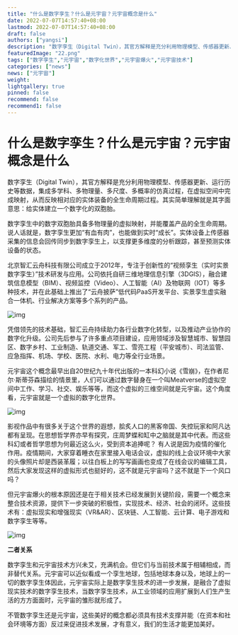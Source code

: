 ```yaml
---
title: "什么是数字孪生？什么是元宇宙？元宇宙概念是什么"
date: 2022-07-07T14:57:40+08:00
lastmod: 2022-07-07T14:57:40+08:00
draft: false
authors: ["yangsi"]
description: "数字孪生（Digital Twin），其官方解释是充分利用物理模型、传感器更新、运行历史等数据，集成多学科、多物理量、多尺度、多概率的仿真过程，在虚拟空间中完成映射，从而反映相对应的实体装备的全生命周期过程。其实简单理解就是其字面意思：给实体建立一个数字化的双胞胎。"
featuredImage: "22.png"
tags: ["数字孪生","元宇宙","数字化世界","元宇宙爆火","元宇宙技术"]
categories: ["news"]
news: ["元宇宙"]
weight: 
lightgallery: true
pinned: false
recommend: false
recommend1: false
---
```


# 什么是数字孪生？什么是元宇宙？元宇宙概念是什么

数字孪生（Digital Twin），其官方解释是充分利用物理模型、传感器更新、运行历史等数据，集成多学科、多物理量、多尺度、多概率的仿真过程，在虚拟空间中完成映射，从而反映相对应的实体装备的全生命周期过程。其实简单理解就是其字面意思：给实体建立一个数字化的双胞胎。

数字孪生中的数字双胞胎具备多物理量的虚拟映射，并能覆盖产品的全生命周期。说人话就是，数字孪生更加“有血有肉”，也能做到实时“成长”。实体设备上传感器采集的信息会回传同步到数字孪生上，以支撑更多维度的分析跟踪，甚至预测实体设备的状态。

北京智汇云舟科技有限公司成立于2012年，专注于创新性的“视频孪生（实时实景数字孪生）”技术研发与应用。公司依托自研三维地理信息引擎（3DGIS），融合建筑信息模型（BIM）、视频监控（Video）、人工智能（AI）及物联网（IOT）等多种技术，并在此基础上推出了“云舟披萨”低代码PaaS开发平台、实景孪生虚实融合一体机、行业解决方案等多个系列的产品。

![img](C:\Users\ASUS\Desktop\每日最新关键词\20220707-2-shangjin12\22.png)

凭借领先的技术基础，智汇云舟持续助力各行业数字化转型，以及推动产业协作的数字化升级。公司先后参与了许多重点项目建设，应用领域涉及智慧城市、智慧园区、数字乡村、工业制造、轨道交通、军工、雪亮工程（平安城市）、司法监管、应急指挥、机场、学校、医院、水利、电力等全行业场景。

元宇宙这个概念最早出自20世纪九十年代出版的一本科幻小说《雪崩》，在作者尼尔·斯蒂芬森描绘的情景里，人们可以通过数字替身在一个叫Meatverse的虚拟空间中工作、学习、社交、娱乐等等，而这个虚拟的三维空间就是元宇宙。这个角度看，元宇宙就是一个虚拟的数字化世界。

![img](https://p2.itc.cn/images01/20220707/36c1e82c62af43ebb7b0498315a06905.png)

影视作品中有很多关于这个世界的遐想，脍炙人口的黑客帝国、失控玩家和阿凡达都有呈现。在思想哲学界亦早有探究，庄周梦蝶和缸中之脑就是其中代表。而这些科幻或者哲学思想为何最近这么火，受到资本追捧呢？ 有人说是因为疫情的催化作用。疫情期间，大家穿着睡衣在家里接入电话会议，虚拟的线上会议环境中大家的头像照片却是西装革履；以往白板上的写写画画也变成了在线会议的编辑工具，然后大家发现这样的虚拟形式也挺好的，这不就是元宇宙吗？这不就是下一个风口吗？

但元宇宙爆火的根本原因还是在于相关技术已经发展到关键阶段，需要一个概念来整合技术资源，提供下一步突破的积极性，实现技术、经济、社会的闭环。这些技术有：虚拟现实和增强现实（VR&AR）、区块链、人工智能、云计算、电子游戏和数字孪生等等。

![img](https://p4.itc.cn/images01/20220707/ff05427b5f0449f28f65e81e8752043d.png)

**二者关系**

数字孪生和元宇宙技术方兴未艾，充满机会。但它们与当前技术属于相辅相成，而非替代关系。元宇宙可以近似看成一个孪生地球，包括地球本身以及，地球上的一切的数字孪生体因此，元宇宙实际上是数字孪生技术的进一步发展，是融合了虚拟现实技术的数字孪生技术，当数字孪生技术，从工业领域的应用扩展到人们生产生活的方方面面时，元宇宙的雏形就形成了。

不管数字孪生还是元宇宙，这些美好的概念都必须具有技术支撑并能（在资本和社会环境等方面）反过来促进技术发展，才有意义，我们的生活才能更加美好。